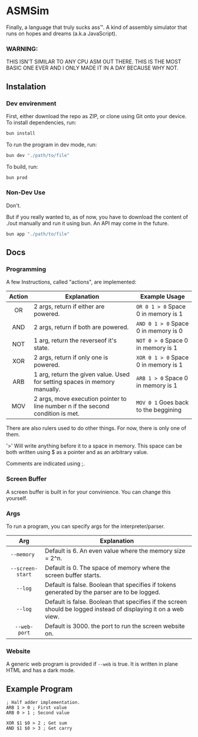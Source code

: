 # ASMSim

Finally, a language that truly sucks ass™. A kind of assembly simulator that runs on hopes and dreams (a.k.a JavaScript).

### WARNING:

THIS ISN'T SIMILAR TO ANY CPU ASM OUT THERE. THIS IS THE MOST BASIC ONE EVER AND I ONLY MADE IT IN A DAY BECAUSE WHY NOT.

## Instalation

### Dev envirenment

First, either download the repo as ZIP, or clone using Git onto your device.
To install dependencies, run:

```powershell
bun install
```

To run the program in dev mode, run:

```powershell
bun dev "./path/to/file"
```

To build, run:

```powershell
bun prod
```

### Non-Dev Use

Don't.

But if you really wanted to, as of now, you have to download the content of ./out manually and run it using bun. An API may come in the future.

```powershell
bun app "./path/to/file"
```

## Docs

### Programming

A few Instructions, called "actions", are implemented:

| Action | Explanation                                                                     | Example Usage                        |
| :----: | ------------------------------------------------------------------------------- | ------------------------------------ |
|   OR   | 2 args, return if either are powered.                                           | `OR 0 1 > 0` Space 0 in memory is 1  |
|  AND   | 2 args, return if both are powered.                                             | `AND 0 1 > 0` Space 0 in memory is 0 |
|  NOT   | 1 arg, return the reverseof it's state.                                         | `NOT 0 > 0` Space 0 in memory is 1   |
|  XOR   | 2 args, return if only one is powered.                                          | `XOR 0 1 > 0` Space 0 in memory is 1 |
|  ARB   | 1 arg, return the given value. Used for setting spaces in memory manually.      | `ARB 1 > 0` Space 0 in memory is 1   |
|  MOV   | 2 args, move execution pointer to line number n if the second condition is met. | `MOV 0 1` Goes back to the beggining |

There are also rulers used to do other things. For now, there is only one of them.

'\>' Will write anything before it to a space in memory. This space can be both written using $ as a pointer and as an arbitrary value.

Comments are indicated using ;.

### Screen Buffer

A screen buffer is built in for your convinience.
You can change this yourself.

### Args

To run a program, you can specify args for the interpreter/parser.

|       Arg        | Explanation                                                                                                     |
| :--------------: | --------------------------------------------------------------------------------------------------------------- |
|   `--memory `    | Default is 6. An even value where the memory size = 2^n.                                                        |
| `--screen-start` | Default is 0. The space of memory where the screen buffer starts.                                               |
|     `--log`      | Default is false. Boolean that specifies if tokens generated by the parser are to be logged.                    |
|     `--log`      | Default is false. Boolean that specifies if the screen should be logged instead of displaying it on a web view. |
|   `--web-port`   | Default is 3000. the port to run the screen website on.                                                         |

### Website

A generic web program is provided if `--web` is true. It is written in plane HTML and has a dark mode.

## Example Program

```
; Half adder implementation.
ARB 1 > 0 ; First value
ARB 0 > 1 ; Second value

XOR $1 $0 > 2 ; Get sum
AND $1 $0 > 3 ; Get carry
```
